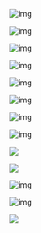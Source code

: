 













![img](https://cdn.nlark.com/yuque/0/2025/jpeg/48073730/1743555894582-0b512579-dc43-4171-8946-779d008426fa.jpeg)

![img](https://cdn.nlark.com/yuque/0/2025/jpeg/48073730/1743593876122-c0fbb686-4256-4f23-bfa6-cedf4a5fa229.jpeg)

![img](https://cdn.nlark.com/yuque/0/2025/jpeg/48073730/1743562715439-e846b403-d8f8-47e3-8574-14053697a66a.jpeg)

![img](https://cdn.nlark.com/yuque/0/2025/jpeg/48073730/1743667895235-4b97d5f7-977a-46c7-b56a-873e1e172481.jpeg)

![img](https://cdn.nlark.com/yuque/0/2025/jpeg/48073730/1743594427250-67f82241-8db4-493c-9ccd-02e661469cda.jpeg)

![img](https://cdn.nlark.com/yuque/0/2025/jpeg/48073730/1743726844314-28e425cb-228d-4abd-ba88-10580d123831.jpeg)

![img](https://cdn.nlark.com/yuque/0/2025/jpeg/48073730/1743759531113-d418800c-2bfa-4df2-b16e-35e29381f772.jpeg)

![img](https://cdn.nlark.com/yuque/0/2025/jpeg/48073730/1743821982036-46e31e23-a880-4daa-8096-cd171ad5505b.jpeg)

![](https://cdn.nlark.com/yuque/0/2025/jpeg/48073730/1743823451493-367d2bf4-26b7-467e-9d2a-57c50149761a.jpeg)

![](https://cdn.nlark.com/yuque/0/2025/jpeg/48073730/1743823810585-5c6aa19a-3516-4797-973d-3566cccd7b95.jpeg)



![img](https://cdn.nlark.com/yuque/0/2025/jpeg/48073730/1743820992015-7d6b6779-99c3-4754-83f0-2fc695e65a4f.jpeg)

![img](https://cdn.nlark.com/yuque/0/2025/jpeg/48073730/1743761300951-ef809515-3c28-4c7c-b284-520b6024a9d7.jpeg)

![](https://cdn.nlark.com/yuque/0/2025/jpeg/48073730/1743814081201-09f4a649-5e0b-439f-a7d6-bb70b3543535.jpeg)

